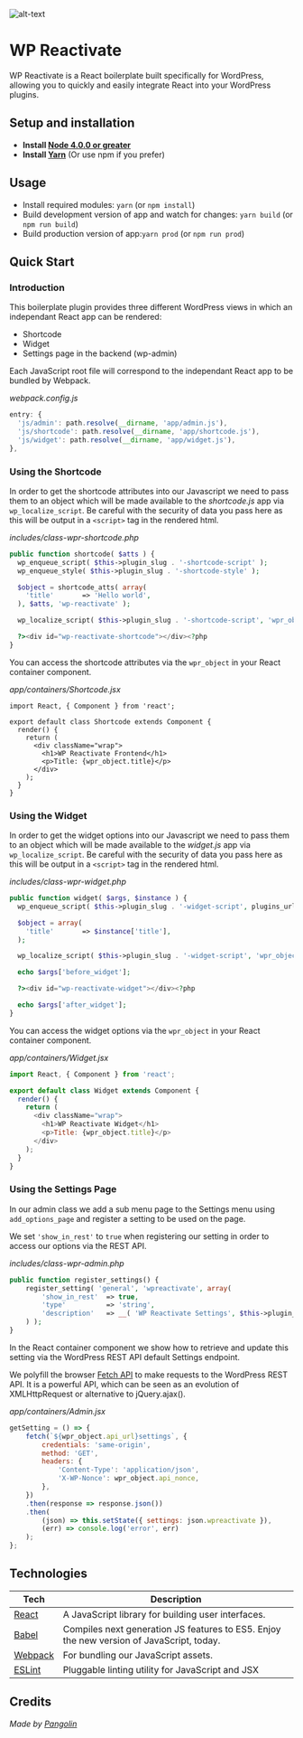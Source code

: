 ![alt-text](https://cloud.githubusercontent.com/assets/1805604/26199709/55c91bda-3bcb-11e7-871e-94b7a022cfa9.jpg "WP Reactivate - WordPress React Boilerplate")
# WP Reactivate
WP Reactivate is a React boilerplate built specifically for WordPress, allowing you to quickly and easily integrate React into your WordPress plugins.

## Setup and installation
* **Install [Node 4.0.0 or greater](https://nodejs.org)**
* **Install [Yarn](https://yarnpkg.com/en/docs/install)** (Or use npm if you prefer)

## Usage
* Install required modules: `yarn` (or `npm install`)
* Build development version of app and watch for changes: `yarn build` (or `npm run build`)
* Build production version of app:`yarn prod` (or `npm run prod`)

## Quick Start
### Introduction
This boilerplate plugin provides three different WordPress views in which an independant React app can be rendered:

- Shortcode
- Widget
- Settings page in the backend (wp-admin)

Each JavaScript root file will correspond to the independant React app to be bundled by Webpack.

*webpack.config.js*
```javascript =6
entry: {
  'js/admin': path.resolve(__dirname, 'app/admin.js'),
  'js/shortcode': path.resolve(__dirname, 'app/shortcode.js'),
  'js/widget': path.resolve(__dirname, 'app/widget.js'),
},
```
  
### Using the Shortcode
In order to get the shortcode attributes into our Javascript we need to pass them to an object which will be made available to the *shortcode.js* app via ```wp_localize_script```. Be careful with the security of data you pass here as this will be output in a ```<script>``` tag in the rendered html.

*includes/class-wpr-shortcode.php*
```php =79
public function shortcode( $atts ) {
  wp_enqueue_script( $this->plugin_slug . '-shortcode-script' );
  wp_enqueue_style( $this->plugin_slug . '-shortcode-style' );

  $object = shortcode_atts( array(
    'title'       => 'Hello world',
  ), $atts, 'wp-reactivate' );

  wp_localize_script( $this->plugin_slug . '-shortcode-script', 'wpr_object', $object );

  ?><div id="wp-reactivate-shortcode"></div><?php
}
```

You can access the shortcode attributes via the ```wpr_object``` in your React container component.

*app/containers/Shortcode.jsx* 
```javascript=1
import React, { Component } from 'react';

export default class Shortcode extends Component {
  render() {
    return (
      <div className="wrap">
        <h1>WP Reactivate Frontend</h1>
        <p>Title: {wpr_object.title}</p>
      </div>
    );
  }
}
```
### Using the Widget
In order to get the widget options into our Javascript we need to pass them to an object which will be made available to the *widget.js* app via ```wp_localize_script```. Be careful with the security of data you pass here as this will be output in a ```<script>``` tag in the rendered html.


*includes/class-wpr-widget.php*
```php =41
public function widget( $args, $instance ) {
  wp_enqueue_script( $this->plugin_slug . '-widget-script', plugins_url( 'assets/js/widget.js', dirname( __FILE__ ) ), array( 'jquery' ), $this->version );

  $object = array(
    'title'       => $instance['title'],
  );

  wp_localize_script( $this->plugin_slug . '-widget-script', 'wpr_object', $object );

  echo $args['before_widget'];

  ?><div id="wp-reactivate-widget"></div><?php

  echo $args['after_widget'];
}
```
You can access the widget options via the ```wpr_object``` in your React container component.

*app/containers/Widget.jsx* 
```javascript =1
import React, { Component } from 'react';

export default class Widget extends Component {
  render() {
    return (
      <div className="wrap">
        <h1>WP Reactivate Widget</h1>
        <p>Title: {wpr_object.title}</p>
      </div>
    );
  }
}

```
### Using the Settings Page
In our admin class we add a sub menu page to the Settings menu using ```add_options_page``` and register a setting to be used on the page.

We set ```'show_in_rest'``` to ```true``` when registering our setting in order to access our options via the REST API.

*includes/class-wpr-admin.php*
```php =187
public function register_settings() {
    register_setting( 'general', 'wpreactivate', array(
        'show_in_rest' 	=> true,
        'type'			=> 'string',
        'description'	=> __( 'WP Reactivate Settings', $this->plugin_slug )
    ) );
}
```

In the React container component we show how to retrieve and update this setting via the WordPress REST API default Settings  endpoint.

We polyfill the browser [Fetch API](https://developer.mozilla.org/en/docs/Web/API/Fetch_API) to make requests to the WordPress REST API. It is a powerful API, which can be seen as an evolution of XMLHttpRequest or alternative to jQuery.ajax().

*app/containers/Admin.jsx*
```javascript
getSetting = () => {
    fetch(`${wpr_object.api_url}settings`, {
        credentials: 'same-origin',
        method: 'GET',
        headers: {
            'Content-Type': 'application/json',
            'X-WP-Nonce': wpr_object.api_nonce,
        },
    })
    .then(response => response.json())
    .then(
        (json) => this.setState({ settings: json.wpreactivate }),
        (err) => console.log('error', err)
    );
};
```
## Technologies
| **Tech** | **Description** |
|----------|-------|
|  [React](https://facebook.github.io/react/)  |   A JavaScript library for building user interfaces. |
|  [Babel](http://babeljs.io) |  Compiles next generation JS features to ES5. Enjoy the new version of JavaScript, today. |
| [Webpack](http://webpack.js.org) | For bundling our JavaScript assets. |
| [ESLint](http://eslint.org/)| Pluggable linting utility for JavaScript and JSX  |

## Credits
*Made by [Pangolin](https://gopangolin.com)*